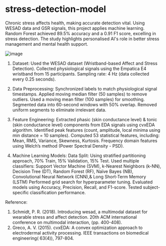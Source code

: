 # stress-detection-model
Chronic stress affects health, making accurate detection vital. Using WESAD data and GSR signals, this project applies machine learning. Random Forest achieved 89.5% accuracy and a 0.91 F1 score, excelling in stress detection. The study highlights personalised AI's role in better stress management and mental health support.

![image](https://github.com/user-attachments/assets/26bf1565-89df-4c8b-a446-ac795e4fd234)

1. Dataset: 
Used the WESAD dataset (Wristband-based Affect and Stress Detection).
Collected physiological signals using the Empatica E4 wristband from 15 participants.
Sampling rate: 4 Hz (data collected every 0.25 seconds).

3. Data Preprocessing:
Synchronized labels to match physiological signal timestamps.
Applied moving median filter (50 samples) to remove outliers.
Used a moving mean filter (100 samples) for smoothing.
Segmented data into 60-second windows with 50% overlap.
Removed uniform segments to eliminate irrelevant data.

5. Feature Engineering:
Extracted phasic (skin conductance level) & tonic (skin conductance level) components from EDA signals using cvxEDA algorithm.
Identified peak features (count, amplitude, local minima using min distance = 10 samples).
Computed 53 statistical features, including: Mean, RMS, Variance, Skewness, Kurtosis.
Frequency domain features using Welch’s method (Power Spectral Density - PSD).

7. Machine Learning Models:
Data Split: Using stratified partitioning approach, 70% Train, 15% Validation, 15% Test.
Used multiple classifiers: Support Vector Machine (SVM), k-Nearest Neighbors (k-NN), Decision Tree (DT), Random Forest (RF), Naïve Bayes (NB), Convolutional Neural Network (CNN),& Long Short-Term Memory (LSTM)
Performed grid search for hyperparameter tuning.
Evaluated models using Accuracy, Precision, Recall, and F1-score.
Tested subject-specific classification performance.

Reference:
1. Schmidt, P. R. (2018). Introducing wesad, a multimodal dataset for wearable stress and affect detection. 20th ACM international conference on multimodal interaction, (pp. 400-408).
2. Greco, A. V. (2015). cvxEDA: A convex optimization approach to electrodermal activity processing. IEEE transactions on biomedical engineering( 63(4)), 797-804.
